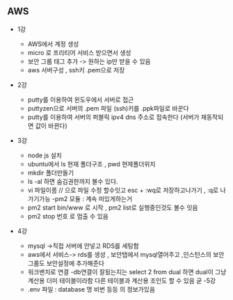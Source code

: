 ## AWS
 - 1강
 	- AWS에서 계정 생성
 	- micro 로 프리티어 서비스 받으면서 생성
 	- 보안 그룹 태그 추가 -> 원하는 ip만 받을 수 있음 
 	- aws 서버구성 , ssh키 .pem으로 저장 
- 2강
	- putty를 이용하여 윈도우에서 서버로 접근 
	- puttyzen으로 서버의 .pem 파일 (ssh)키를 .ppk파일로 바꾼다
	- putty를 이용하여 서버의 퍼블릭 ipv4 dns 주소로 접속한다
	 	(서버가 재동작되면 값이 바뀐다) 
- 3강
	- node js 설치
	- ubuntu에서 ls 현재 폴더구조 , pwd 현제폴더위치 
	- mkdir 폴더만들기
	- ls -al 하면 숨김권한까지 볼수 있다.
	- vi 파일이름 // 으로 파일 수정 할수잇고 esc + :wq로 저장하고나가기 , :q로 나가기가능
	-pm2 모듈 : 계속 떠있게하는거 
	- pm2 start bin/www 로 시작 , pm2 list로 실행중인것도 볼수 잇음
	- pm2 stop 번호 로 멈출 수 있음

- 4강
	- mysql ->직접 서버에 안넣고 RDS를 세팅함
	- aws에서 서비스-> rds를 생성 , 보안탭에서 mysql열어주고 ,인스턴스의 보안그룹도 보안설정에 추가해준다
	- 워크밴치로 연결
	-db연결이 잘됬는지는 select 2 from dual 하면 dual이 그냥 계산용 더미 테이블이라함 다른 테이블과 계산용 조인도 할 수 있음 굳 
-5강
	- .env 파일 : database 명 비번 등등 의 정보가있음 